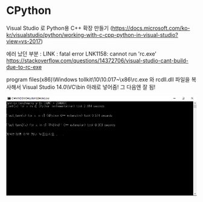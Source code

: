 # CPython

Visual Studio 로 Python용 C++ 확장 만들기 (<a href="https://docs.microsoft.com/ko-kr/visualstudio/python/working-with-c-cpp-python-in-visual-studio?view=vs-2017">https://docs.microsoft.com/ko-kr/visualstudio/python/working-with-c-cpp-python-in-visual-studio?view=vs-2017</a>)


에러 났던 부분
: LINK : fatal error LNK1158: cannot run 'rc.exe' <a href="https://stackoverflow.com/questions/14372706/visual-studio-cant-build-due-to-rc-exe">https://stackoverflow.com/questions/14372706/visual-studio-cant-build-due-to-rc-exe </a>

program files(x86)\Windows tollkit\10\10.017~\x86\rc.exe 와 rcdll.dll 파일을 복사해서 Visual Studio 14.0\VC\bin 아래로 넣어줌! 그 다음엔 잘 됨!

![Screenshot](result.PNG)
